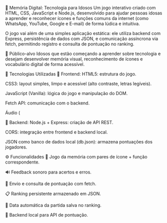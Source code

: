 🧠  Memória Digital: Tecnologia para Idosos
Um jogo interativo criado com HTML, CSS, JavaScript e Node.js, desenvolvido para ajudar pessoas idosas a aprender e reconhecer ícones e funções comuns da internet (como WhatsApp, YouTube, Google e E-mail) de forma lúdica e intuitiva.

O jogo vai além de uma simples aplicação estática: ele utiliza backend com Express, persistência de dados com JSON, e comunicação assíncrona via fetch, permitindo registro e consulta de pontuação no ranking.

👵 Público-alvo
Idosos que estão começando a aprender sobre tecnologia e desejam desenvolver memória visual, reconhecimento de ícones e vocabulário digital de forma acessível.

🚀 Tecnologias Utilizadas
🔹 Frontend:
HTML5: estrutura do jogo.

CSS3: layout simples, limpo e acessível (alto contraste, letras legíveis).

JavaScript (Vanilla): lógica do jogo e manipulação do DOM.

Fetch API: comunicação com o backend.

Áudio (<audio>): efeitos sonoros de acerto e erro.

🔹 Backend:
Node.js + Express: criação de API REST.

CORS: integração entre frontend e backend local.

JSON como banco de dados local (db.json): armazena pontuações dos jogadores.

⚙️ Funcionalidades
🧠 Jogo da memória com pares de ícone + função correspondente.

🔊 Feedback sonoro para acertos e erros.

📡 Envio e consulta de pontuação com fetch.

📋 Ranking persistente armazenado em JSON.

📅 Data automática da partida salva no ranking.

💾 Backend local   para API de pontuação.

